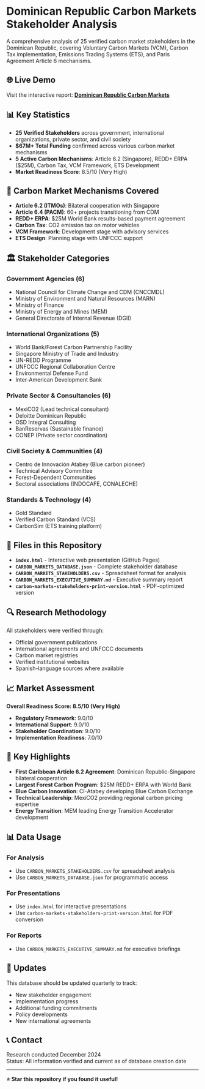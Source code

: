 # Dominican Republic Carbon Markets Stakeholder Analysis

A comprehensive analysis of 25 verified carbon market stakeholders in the Dominican Republic, covering Voluntary Carbon Markets (VCM), Carbon Tax implementation, Emissions Trading Systems (ETS), and Paris Agreement Article 6 mechanisms.

## 🌐 Live Demo

Visit the interactive report: **[Dominican Republic Carbon Markets](https://carbonsteward.github.io/domrep/)**

## 📊 Key Statistics

- **25 Verified Stakeholders** across government, international organizations, private sector, and civil society
- **$67M+ Total Funding** confirmed across various carbon market mechanisms  
- **5 Active Carbon Mechanisms**: Article 6.2 (Singapore), REDD+ ERPA ($25M), Carbon Tax, VCM Framework, ETS Development
- **Market Readiness Score**: 8.5/10 (Very High)

## 🎯 Carbon Market Mechanisms Covered

- **Article 6.2 (ITMOs)**: Bilateral cooperation with Singapore
- **Article 6.4 (PACM)**: 60+ projects transitioning from CDM
- **REDD+ ERPA**: $25M World Bank results-based payment agreement
- **Carbon Tax**: CO2 emission tax on motor vehicles
- **VCM Framework**: Development stage with advisory services
- **ETS Design**: Planning stage with UNFCCC support

## 🏛️ Stakeholder Categories

### Government Agencies (6)
- National Council for Climate Change and CDM (CNCCMDL)
- Ministry of Environment and Natural Resources (MARN)
- Ministry of Finance
- Ministry of Energy and Mines (MEM)
- General Directorate of Internal Revenue (DGII)

### International Organizations (5)
- World Bank/Forest Carbon Partnership Facility
- Singapore Ministry of Trade and Industry
- UN-REDD Programme
- UNFCCC Regional Collaboration Centre
- Environmental Defense Fund
- Inter-American Development Bank

### Private Sector & Consultancies (6)
- MexiCO2 (Lead technical consultant)
- Deloitte Dominican Republic
- OSD Integral Consulting
- BanReservas (Sustainable finance)
- CONEP (Private sector coordination)

### Civil Society & Communities (4)
- Centro de Innovación Atabey (Blue carbon pioneer)
- Technical Advisory Committee
- Forest-Dependent Communities
- Sectoral associations (INDOCAFE, CONALECHE)

### Standards & Technology (4)
- Gold Standard
- Verified Carbon Standard (VCS)
- CarbonSim (ETS training platform)

## 📁 Files in this Repository

- **`index.html`** - Interactive web presentation (GitHub Pages)
- **`CARBON_MARKETS_DATABASE.json`** - Complete stakeholder database
- **`CARBON_MARKETS_STAKEHOLDERS.csv`** - Spreadsheet format for analysis
- **`CARBON_MARKETS_EXECUTIVE_SUMMARY.md`** - Executive summary report
- **`carbon-markets-stakeholders-print-version.html`** - PDF-optimized version

## 🔍 Research Methodology

All stakeholders were verified through:
- Official government publications
- International agreements and UNFCCC documents
- Carbon market registries
- Verified institutional websites
- Spanish-language sources where available

## 📈 Market Assessment

**Overall Readiness Score: 8.5/10 (Very High)**

- **Regulatory Framework**: 9.0/10
- **International Support**: 9.0/10  
- **Stakeholder Coordination**: 9.0/10
- **Implementation Readiness**: 7.0/10

## 🌟 Key Highlights

- **First Caribbean Article 6.2 Agreement**: Dominican Republic-Singapore bilateral cooperation
- **Largest Forest Carbon Program**: $25M REDD+ ERPA with World Bank
- **Blue Carbon Innovation**: CI-Atabey developing Blue Carbon Exchange
- **Technical Leadership**: MexiCO2 providing regional carbon pricing expertise
- **Energy Transition**: MEM leading Energy Transition Accelerator development

## 📊 Data Usage

### For Analysis
- Use `CARBON_MARKETS_STAKEHOLDERS.csv` for spreadsheet analysis
- Use `CARBON_MARKETS_DATABASE.json` for programmatic access

### For Presentations
- Use `index.html` for interactive presentations
- Use `carbon-markets-stakeholders-print-version.html` for PDF conversion

### For Reports
- Use `CARBON_MARKETS_EXECUTIVE_SUMMARY.md` for executive briefings

## 🔄 Updates

This database should be updated quarterly to track:
- New stakeholder engagement
- Implementation progress  
- Additional funding commitments
- Policy developments
- New international agreements

## 📞 Contact

Research conducted December 2024  
Status: All information verified and current as of database creation date

---

**⭐ Star this repository if you found it useful!**

